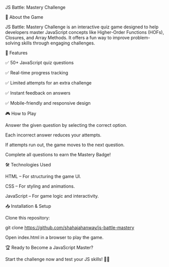 JS Battle: Mastery Challenge

🚀 About the Game

JS Battle: Mastery Challenge is an interactive quiz game designed to help developers master JavaScript concepts like Higher-Order Functions (HOFs), Closures, and Array Methods. It offers a fun way to improve problem-solving skills through engaging challenges.

📌 Features

✅ 50+ JavaScript quiz questions

✅ Real-time progress tracking

✅ Limited attempts for an extra challenge

✅ Instant feedback on answers

✅ Mobile-friendly and responsive design

🎮 How to Play

Answer the given question by selecting the correct option.

Each incorrect answer reduces your attempts.

If attempts run out, the game moves to the next question.

Complete all questions to earn the Mastery Badge!

🛠️ Technologies Used

HTML – For structuring the game UI.

CSS – For styling and animations.

JavaScript – For game logic and interactivity.

📥 Installation & Setup

Clone this repository:

git clone https://github.com/shahajahanway/js-battle-mastery

Open index.html in a browser to play the game.

🏆 Ready to Become a JavaScript Master?

Start the challenge now and test your JS skills! 🚀🔥

